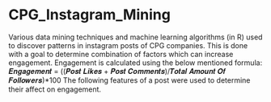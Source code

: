 # CPG_Instagram_Mining
Various data mining techniques and machine learning algorithms (in R) used to discover patterns in instagram posts of CPG companies. This is done with a goal to determine combination of factors which can increase engagement. Engagement is calculated using the below mentioned formula: 𝑬𝒏𝒈𝒂𝒈𝒆𝒎𝒆𝒏𝒕 = ((𝑷𝒐𝒔𝒕 𝑳𝒊𝒌𝒆𝒔 + 𝑷𝒐𝒔𝒕 𝑪𝒐𝒎𝒎𝒆𝒏𝒕𝒔)/𝑻𝒐𝒕𝒂𝒍 𝑨𝒎𝒐𝒖𝒏𝒕 𝑶𝒇 𝑭𝒐𝒍𝒍𝒐𝒘𝒆𝒓𝒔)*100
The following features of a post were used to determine their affect on engagement.
